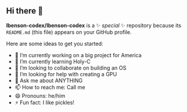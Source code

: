 ## Hi there 👋


**lbenson-codex/lbenson-codex** is a ✨ _special_ ✨ repository because its `README.md` (this file) appears on your GitHub profile.

Here are some ideas to get you started:

- 🔭 I’m currently working on a big project for America
- 🌱 I’m currently learning Holy-C
- 👯 I’m looking to collaborate on building an OS
- 🤔 I’m looking for help with creating a GPU
- 💬 Ask me about ANYTHING
- 📫 How to reach me: Call me
- 😄 Pronouns: he/him
- ⚡ Fun fact: I like pickles!
